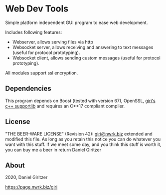 Web Dev Tools
=============

Simple platform independent GUI program to ease web development.

Includes following features:
* Webserver, allows serving files via http
* Websocket server, allows receiving and answering to text messages (useful for protocol prototyping).
* Websocket client, allows sending custom messages (useful for protocol prototyping).

All modules support ssl encryption.

## Dependencies

This program depends on Boost (tested with version 67), OpenSSL, [giri's c++ supportlib](https://github.com/nwrkbiz/Cpp-SupportLibrary) and requires an C++17 compliant compiler.

## License

"THE BEER-WARE LICENSE" (Revision 42):
<giri@nwrk.biz> extended and modified this file. As long as you retain this notice you
can do whatever you want with this stuff. If we meet some day, and you think
this stuff is worth it, you can buy me a beer in return Daniel Giritzer

## About

2020, Daniel Giritzer

https://page.nwrk.biz/giri